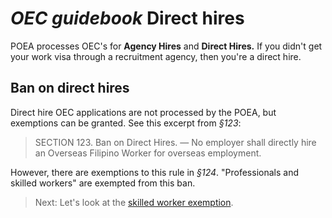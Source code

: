 # _OEC guidebook_ Direct hires

POEA processes OEC's for **Agency Hires** and **Direct Hires.** If you didn't get your work visa through a recruitment agency, then you're a direct hire.

## Ban on direct hires

Direct hire OEC applications are not processed by the POEA, but exemptions can be granted. See this excerpt from _§123_:

> SECTION 123. Ban on Direct Hires. — No employer shall directly hire an Overseas Filipino Worker for overseas employment.

However, there are exemptions to this rule in _§124_. "Professionals and skilled workers" are exempted from this ban.
<br>

> Next: Let's look at the [skilled worker exemption](./direct_hire_exception.md).
